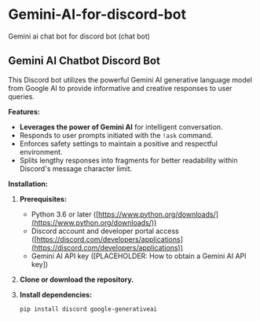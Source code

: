 # Gemini-AI-for-discord-bot
Gemini ai chat bot for discord bot (chat bot)

## Gemini AI Chatbot Discord Bot

This Discord bot utilizes the powerful Gemini AI generative language model from Google AI to provide informative and creative responses to user queries.

**Features:**

* **Leverages the power of Gemini AI** for intelligent conversation.
* Responds to user prompts initiated with the `!ask` command.
* Enforces safety settings to maintain a positive and respectful environment.
* Splits lengthy responses into fragments for better readability within Discord's message character limit.

**Installation:**

1. **Prerequisites:**
   - Python 3.6 or later ([https://www.python.org/downloads/](https://www.python.org/downloads/))
   - Discord account and developer portal access ([https://discord.com/developers/applications](https://discord.com/developers/applications))
   - Gemini AI API key ([PLACEHOLDER: How to obtain a Gemini AI API key])
2. **Clone or download the repository.**
3. **Install dependencies:**

   ```bash
   pip install discord google-generativeai

